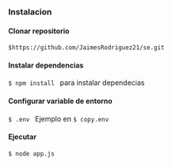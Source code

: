 ### Instalacion 

#### Clonar repositorio
`$https://github.com/JaimesRodriguez21/se.git`

#### Instalar dependencias

`$ npm install `  para instalar dependecias 


#### Configurar variable de entorno

`$ .env `  Ejemplo en `$ copy.env ` 

#### Ejecutar

`$ node app.js `  